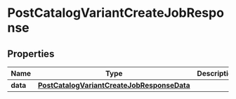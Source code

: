 # PostCatalogVariantCreateJobResponse

## Properties
Name | Type | Description | Notes
------------ | ------------- | ------------- | -------------
**data** | [**PostCatalogVariantCreateJobResponseData**](PostCatalogVariantCreateJobResponseData.md) |  | 
